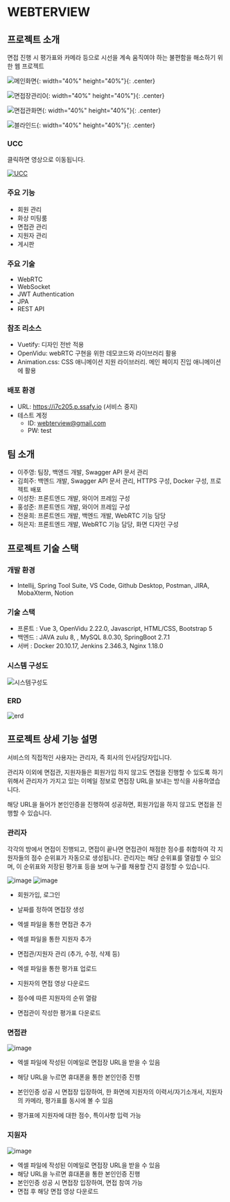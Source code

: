 # WEBTERVIEW

## 프로젝트 소개

면접 진행 시 평가표와 카메라 등으로 시선을 계속 움직여야 하는 불편함을 해소하기 위한 웹 프로젝트


![메인화면](https://user-images.githubusercontent.com/88380737/203718248-f35f5b55-c115-4f02-97d8-cc49c059252b.png){: width="40%" height="40%"}{: .center}

![면접장관리0](https://user-images.githubusercontent.com/88380737/203718293-ddcce94b-c5eb-4ed3-9d04-0059e89ba19f.png){: width="40%" height="40%"}{: .center}

![면접관화면](https://user-images.githubusercontent.com/88380737/203718341-92a025e9-3d47-44ea-995b-63c8c1eef1f2.png){: width="40%" height="40%"}{: .center}

![블라인드](https://user-images.githubusercontent.com/88380737/203718367-4e933f93-c0ab-45bb-ac91-3f46f35b036e.png){: width="40%" height="40%"}{: .center}

### UCC 
클릭하면 영상으로 이동됩니다.

<a href="https://youtu.be/MpBbX2B9bbQ"><img src="https://i.ibb.co/x6zVg2Q/image.png" alt="UCC" border="0"></a>



### 주요 기능

- 회원 관리
- 화상 미팅룸
- 면접관 관리
- 지원자 관리
- 게시판



### 주요 기술

- WebRTC
- WebSocket
- JWT Authentication
- JPA
- REST API



### 참조 리소스

* Vuetify: 디자인 전반 적용
* OpenVidu: webRTC 구현을 위한 데모코드와 라이브러리 활용
* Animation.css: CSS 애니메이션 지원 라이브러리. 메인 페이지 진입 애니메이션에 활용



### 배포 환경

- URL: https://i7c205.p.ssafy.io (서비스 중지)
- 테스트 계정 
    - ID: webterview@gmail.com 
    - PW: test





## 팀 소개
* 이주영: 팀장, 백엔드 개발, Swagger API 문서 관리
* 김희주: 백엔드 개발, Swagger API 문서 관리, HTTPS 구성, Docker 구성, 프로젝트 배포
* 이성찬: 프론트엔드 개발, 와이어 프레임 구성
* 홍성준: 프론트엔드 개발, 와이어 프레임 구성
* 전윤희: 프론트엔드 개발, 백엔드 개발, WebRTC 기능 담당
* 허은지: 프론트엔드 개발, WebRTC 기능 담당, 화면 디자인 구성



## 프로젝트 기술 스택

### 개발 환경

- Intellij, Spring Tool Suite, VS Code, Github Desktop, Postman, JIRA, MobaXterm, Notion



### 기술 스택 

- 프론트 : Vue 3, OpenVidu 2.22.0, Javascript, HTML/CSS, Bootstrap 5
- 백엔드 :  JAVA zulu 8, , MySQL 8.0.30, SpringBoot 2.7.1
- 서버 : Docker 20.10.17, Jenkins 2.346.3, Nginx 1.18.0



### 시스템 구성도

<img src="https://i.ibb.co/xY1qHk3/image.png" alt="시스템구성도" border="0">





### ERD

<img src="https://i.ibb.co/W0Hq3C5/erd.png" alt="erd" border="0">







## 프로젝트 상세 기능 설명

서비스의 직접적인 사용자는 관리자, 즉 회사의 인사담당자입니다. 

관리자 이외에 면접관, 지원자들은 회원가입 하지 않고도 면접을 진행할 수 있도록 하기 위해서 관리자가 가지고 있는 이메일 정보로 면접장 URL을 보내는 방식을 사용하였습니다. 

해당 URL을 들어가 본인인증을 진행하여 성공하면, 회원가입을 하지 않고도 면접을 진행할 수 있습니다.



### 관리자

각각의 방에서 면접이 진행되고, 면접이 끝나면 면접관이 채점한 점수를 취합하여 각 지원자들의 점수 순위표가 자동으로 생성됩니다. 관리자는 해당 순위표를 열람할 수 있으며, 이 순위표와 저장된 평가표 등을 보며 누구를 채용할 건지 결정할 수 있습니다.

<img src="https://i.ibb.co/cL7TFY9/image.png" alt="image" border="0">

<img src="https://i.ibb.co/tZHdSP6/image.png" alt="image" border="0">



- 회원가입, 로그인

- 날짜를 정하여 면접장 생성

- 엑셀 파일을 통한 면접관 추가

- 엑셀 파일을 통한 지원자 추가

- 면접관/지원자 관리 (추가, 수정, 삭제 등)

- 엑셀 파일을 통한 평가표 업로드

- 지원자의 면접 영상 다운로드

- 점수에 따른 지원자의 순위 열람

- 면접관이 작성한 평가표 다운로드





### 면접관

<img src="https://i.ibb.co/KD8xH3H/image.png" alt="image" border="0">

- 엑셀 파일에 작성된 이메일로 면접장 URL을 받을 수 있음

- 해당 URL을 누르면 휴대폰을 통한 본인인증 진행

- 본인인증 성공 시 면접장 입장하여, 한 화면에 지원자의 이력서/자기소개서, 지원자의 카메라, 평가표를 동시에 볼 수 있음

- 평가표에 지원자에 대한 점수, 특이사항 입력 가능





### 지원자

<img src="https://i.ibb.co/Bqqcrf1/image.png" alt="image" border="0">

- 엑셀 파일에 작성된 이메일로 면접장 URL을 받을 수 있음
- 해당 URL을 누르면 휴대폰을 통한 본인인증 진행
- 본인인증 성공 시 면접장 입장하여, 면접 참여 가능    
- 면접 후 해당 면접 영상 다운로드   
